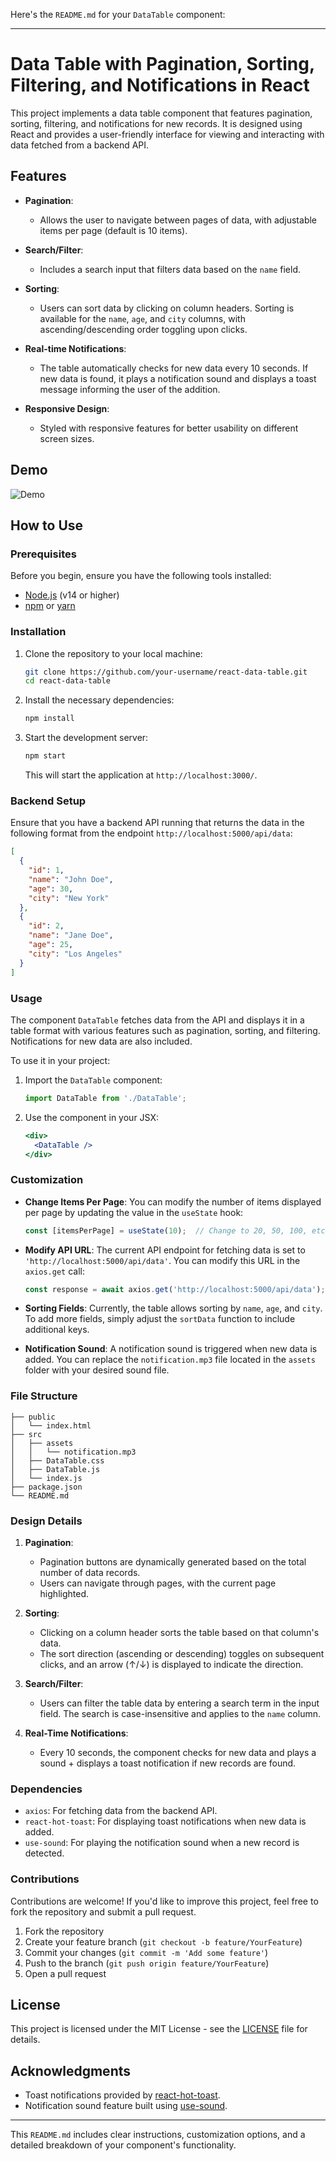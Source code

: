 Here's the `README.md` for your `DataTable` component:

---

# Data Table with Pagination, Sorting, Filtering, and Notifications in React

This project implements a data table component that features pagination, sorting, filtering, and notifications for new records. It is designed using React and provides a user-friendly interface for viewing and interacting with data fetched from a backend API.

## Features

- **Pagination**: 
  - Allows the user to navigate between pages of data, with adjustable items per page (default is 10 items).
  
- **Search/Filter**: 
  - Includes a search input that filters data based on the `name` field.
  
- **Sorting**: 
  - Users can sort data by clicking on column headers. Sorting is available for the `name`, `age`, and `city` columns, with ascending/descending order toggling upon clicks.
  
- **Real-time Notifications**: 
  - The table automatically checks for new data every 10 seconds. If new data is found, it plays a notification sound and displays a toast message informing the user of the addition.

- **Responsive Design**: 
  - Styled with responsive features for better usability on different screen sizes.

## Demo

![Demo](demo.gif)

## How to Use

### Prerequisites

Before you begin, ensure you have the following tools installed:

- [Node.js](https://nodejs.org/) (v14 or higher)
- [npm](https://www.npmjs.com/) or [yarn](https://yarnpkg.com/)

### Installation

1. Clone the repository to your local machine:

   ```bash
   git clone https://github.com/your-username/react-data-table.git
   cd react-data-table
   ```

2. Install the necessary dependencies:

   ```bash
   npm install
   ```

3. Start the development server:

   ```bash
   npm start
   ```

   This will start the application at `http://localhost:3000/`.

### Backend Setup

Ensure that you have a backend API running that returns the data in the following format from the endpoint `http://localhost:5000/api/data`:

```json
[
  {
    "id": 1,
    "name": "John Doe",
    "age": 30,
    "city": "New York"
  },
  {
    "id": 2,
    "name": "Jane Doe",
    "age": 25,
    "city": "Los Angeles"
  }
]
```

### Usage

The component `DataTable` fetches data from the API and displays it in a table format with various features such as pagination, sorting, and filtering. Notifications for new data are also included.

To use it in your project:

1. Import the `DataTable` component:

   ```javascript
   import DataTable from './DataTable';
   ```

2. Use the component in your JSX:

   ```jsx
   <div>
     <DataTable />
   </div>
   ```

### Customization

- **Change Items Per Page**: You can modify the number of items displayed per page by updating the value in the `useState` hook:

  ```js
  const [itemsPerPage] = useState(10);  // Change to 20, 50, 100, etc.
  ```

- **Modify API URL**: The current API endpoint for fetching data is set to `'http://localhost:5000/api/data'`. You can modify this URL in the `axios.get` call:

  ```js
  const response = await axios.get('http://localhost:5000/api/data');
  ```

- **Sorting Fields**: Currently, the table allows sorting by `name`, `age`, and `city`. To add more fields, simply adjust the `sortData` function to include additional keys.

- **Notification Sound**: A notification sound is triggered when new data is added. You can replace the `notification.mp3` file located in the `assets` folder with your desired sound file.

### File Structure

```
├── public
│   └── index.html
├── src
│   ├── assets
│   │   └── notification.mp3
│   ├── DataTable.css
│   ├── DataTable.js
│   └── index.js
├── package.json
└── README.md
```

### Design Details

1. **Pagination**:
   - Pagination buttons are dynamically generated based on the total number of data records.
   - Users can navigate through pages, with the current page highlighted.

2. **Sorting**:
   - Clicking on a column header sorts the table based on that column's data.
   - The sort direction (ascending or descending) toggles on subsequent clicks, and an arrow (↑/↓) is displayed to indicate the direction.

3. **Search/Filter**:
   - Users can filter the table data by entering a search term in the input field. The search is case-insensitive and applies to the `name` column.

4. **Real-Time Notifications**:
   - Every 10 seconds, the component checks for new data and plays a sound + displays a toast notification if new records are found.

### Dependencies

- `axios`: For fetching data from the backend API.
- `react-hot-toast`: For displaying toast notifications when new data is added.
- `use-sound`: For playing the notification sound when a new record is detected.

### Contributions

Contributions are welcome! If you'd like to improve this project, feel free to fork the repository and submit a pull request.

1. Fork the repository
2. Create your feature branch (`git checkout -b feature/YourFeature`)
3. Commit your changes (`git commit -m 'Add some feature'`)
4. Push to the branch (`git push origin feature/YourFeature`)
5. Open a pull request

## License

This project is licensed under the MIT License - see the [LICENSE](LICENSE) file for details.

## Acknowledgments

- Toast notifications provided by [react-hot-toast](https://react-hot-toast.com/).
- Notification sound feature built using [use-sound](https://github.com/joshwcomeau/use-sound).

---

This `README.md` includes clear instructions, customization options, and a detailed breakdown of your component's functionality.
